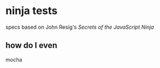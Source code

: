 # ninja tests

specs based on John Resig's _Secrets of the JavaScript Ninja_

## how do I even

  mocha
